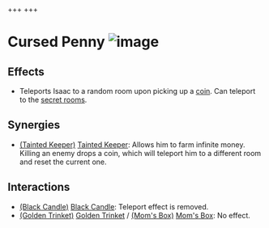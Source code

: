 +++
+++

 # Cursed Penny ![image](/image/Cursed_Penny.png) 

Effects
---------


* Teleports Isaac to a random room upon picking up a [coin](/wiki/Coin "Coin"). Can teleport to the [secret rooms](/wiki/Secret_Room "Secret Room").


Synergies
-----------


* [(Tainted Keeper)](/wiki/Tainted_Keeper "Tainted Keeper") [Tainted Keeper](/wiki/Tainted_Keeper "Tainted Keeper"): Allows him to farm infinite money. Killing an enemy drops a coin, which will teleport him to a different room and reset the current one.


Interactions
--------------


* [(Black Candle)](/wiki/Black_Candle "Black Candle") [Black Candle](/wiki/Black_Candle "Black Candle"): Teleport effect is removed.
* [(Golden Trinket)](/wiki/Golden_Trinket "Golden Trinket") [Golden Trinket](/wiki/Golden_Trinket "Golden Trinket") / [(Mom's Box)](/wiki/Mom%27s_Box "Mom's Box") [Mom's Box](/wiki/Mom%27s_Box "Mom's Box"): No effect.


